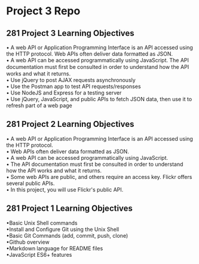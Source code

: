 # Project 3 Repo

<h2> 281 Project 3 Learning Objectives </h2>

• A web API or Application Programming Interface is an API accessed using the HTTP protocol. Web APIs often deliver data formatted as JSON. <br>
• A web API can be accessed programmatically using JavaScript. The API documentation must ﬁrst be consulted in order to understand how the API works and what it returns.  <br>
• Use jQuery to post AJAX requests asynchronously  <br>
• Use the Postman app to test API requests/responses  <br>
• Use NodeJS and Express for a testing server  <br>
• Use jQuery, JavaScript, and public APIs to fetch JSON data, then use it to refresh part of a web page <br>


<h2> 281 Project 2 Learning Objectives </h2>

• A web API or Application Programming Interface is an API
accessed using the HTTP protocol.<br>
• Web APIs often deliver data formatted as JSON.
<br>
• A web API can be accessed programmatically using
JavaScript.
<br>
• The API documentation must first be consulted in order to
understand how the API works and what it returns.
<br>
• Some web APIs are public, and others require an access key.
Flickr offers several public APIs.
<br>
• In this project, you will use Flickr's public API.

<h2> 281 Project 1 Learning Objectives </h2>

•Basic Unix Shell commands<br>
•Install and Configure Git using the Unix Shell<br>
•Basic Git Commands (add, commit, push, clone)<br>
•Github overview<br>
•Markdown language for README files<br>
•JavaScript ES6+ features<br>
